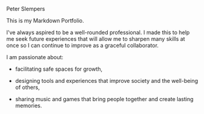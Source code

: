 <p>Peter Slempers</p>

<p>This is my Markdown Portfolio.</p>

<p>I've always aspired to be a well-rounded professional. I made this to help me seek future experiences that will allow me to sharpen many skills at once so I can continue to improve as a graceful collaborator.</p>

<p>I am passionate about:</p>

<ul>
<li><p>facilitating safe spaces for growth,</p></li>
<li><p>designing tools and experiences that improve society and the well-being of others,</p></li>
<li><p>sharing music and games that bring people together and create lasting memories.</p></li>
</ul>

